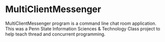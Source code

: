 # MultiClientMessenger
MultiClientMessenger program is a command line chat room application. This was a Penn State Information Sciences & Technology Class project to help teach thread and concurrent programming. 
